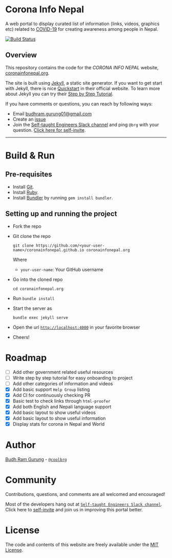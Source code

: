 
# Corona Info Nepal

A web portal to display curated list of information (links, videos, graphics etc) related to [COVID-19](https://en.wikipedia.org/wiki/Covid-19) for creating awareness among people in Nepal.

[![Build Status](https://travis-ci.com/coronainfonepal/coronainfonepal.github.io.svg?branch=master)](https://travis-ci.com/coronainfonepal/coronainfonepal.github.io)

## Overview

This repository contains the code for the _CORONA INFO NEPAL_ website, [coronainfonepal.org](http://coronainfonepal.org).

The site is built using [Jekyll](https://jekyllrb.com/), a static site generator. If you want to get start with
Jekyll, there is nice [Quickstart](https://jekyllrb.com/docs/) in their official website. To learn more about
Jekyll you can try their [Step by Step Tutorial](https://jekyllrb.com/docs/step-by-step/01-setup/).

If you have comments or questions, you can reach by following ways:

* Email [budhram.gurung01@gmail.com](mailto:budhram.gurung01@gmail.com)
* Create an [issue](https://github.com/coronainfonepal/coronainfonepal.github.io/issues/new)
* Join the [Self-taught Engineers Slack channel](https://selftaughtengineers.slack.com) and ping `@brg` with your question. [Click here for self-invite](https://join.slack.com/t/selftaughtengineers/shared_invite/zt-dplbxefk-ke0VWOv9EeowFclV5wTM~g).

---

# Build & Run

## Pre-requisites

- Install [Git](https://git-scm.com/downloads).
- Install [Ruby](https://www.ruby-lang.org/en/documentation/installation/).
- Install [Bundler](http://bundler.io/) by running `gem install bundler`.

## Setting up and running the project

- Fork the repo
- Git clone the repo
  ```
  git clone https://github.com/<your-user-name>/coronainfonepal.github.io coronainfonepal.org
  ```

  Where
    - `your-user-name`: Your GitHub username

- Go into the cloned repo
  ```
  cd coronainfonepal.org
  ```

- Run `bundle install`
- Start the server as
  ```
  bundle exec jekyll serve
  ```
- Open the url [`http://localhost:4000`](http://localhost:4000) in your favorite browser
- Cheers!

# Roadmap

* [ ] Add other government related useful resources
* [ ] Write step by step tutorial for easy onboarding to project
* [ ] Add other categories of information and videos
* [x] Add basic support `Help Group` listing
* [x] Add CI for continuously checking PR
* [x] Basic test to check links through `html-proofer`
* [x] Add both English and Nepali language support
* [x] Add basic layout to show useful videos
* [x] Add basic layout to show useful information
* [x] Display stats for corona in Nepal and World

# Author

[Budh Ram Gurung](https://freelancerbrg.com) - [`@coolbrg`](https://github.com/coolbrg)

# Community

Contributions, questions, and comments are all welcomed and encouraged!

Most of the developers hang out at [`Self-taught Engineers Slack channel`](https://selftaughtengineers.slack.com). Click here to [self-invite](https://join.slack.com/t/selftaughtengineers/shared_invite/zt-dplbxefk-ke0VWOv9EeowFclV5wTM~g) and join us in improving this portal better.

# License

The code and contents of this website are freely available under the [MIT License](https://raw.githubusercontent.com/coronainfonepal/coronainfonepal.github.io/master/LICENSE).
